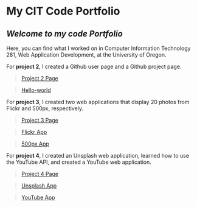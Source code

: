 # **My CIT Code Portfolio**
## *Welcome to my code Portfolio*

Here, you can find what I worked on in Computer Information Technology 281, Web Application Development, at the University of Oregon.

For **project 2**, I created a Github user page and a Github project page.

> [Project 2 Page](https://github.com/UO-CIT/p2-17S-baileemulder)

> [Hello-world](https://github.com/baileemulder/hello-world.git)

For **project 3**, I created two web applications that display 20 photos from Flickr and 500px, respectively.

> [Project 3 Page](https://github.com/UO-CIT/p3-17s-baileemulder)

> [Flickr App](http://pages.uoregon.edu/bmulder/281/get-Flickr.html)

> [500px App](http://pages.uoregon.edu/bmulder/281/get-500px.html)


For **project 4**, I created an Unsplash web application, learned how to use the YouTube API, and created a YouTube web application.

> [Project 4 Page](https://github.com/UO-CIT/p4-17s-baileemulder)

> [Unsplash App](https://p4-baileemulder.now.sh/)

> [YouTube App](https://YouTubeApp-baileemulder.now.sh/)
